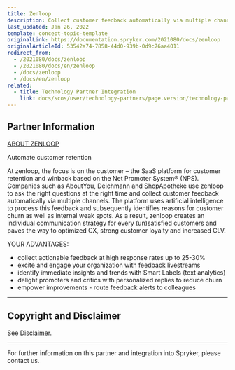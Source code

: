 ```yaml
---
title: Zenloop
description: Collect customer feedback automatically via multiple channels by integrating  Zenlopp into Spryker Commerce OS.
last_updated: Jan 26, 2022
template: concept-topic-template
originalLink: https://documentation.spryker.com/2021080/docs/zenloop
originalArticleId: 53542a74-7858-44d0-939b-0d9c76aa4011
redirect_from:
  - /2021080/docs/zenloop
  - /2021080/docs/en/zenloop
  - /docs/zenloop
  - /docs/en/zenloop
related:
  - title: Technology Partner Integration
    link: docs/scos/user/technology-partners/page.version/technology-partner-integration.html
---
```


## Partner Information

[ABOUT ZENLOOP](https://www.zenloop.com)

Automate customer retention

At zenloop, the focus is on the customer – the SaaS platform for customer retention and winback based on the Net Promoter System® (NPS). Companies such as AboutYou, Deichmann and ShopApotheke use zenloop to ask the right questions at the right time and collect customer feedback automatically via multiple channels. The platform uses artificial intelligence to process this feedback and subsequently identifies reasons for customer churn as well as internal weak spots. As a result, zenloop creates an individual communication strategy for every (un)satisfied customers and paves the way to optimized CX, strong customer loyalty and increased CLV.

YOUR ADVANTAGES:

* collect actionable feedback at high response rates up to 25-30%
* excite and engage your organization with feedback livestreams
* identify immediate insights and trends with Smart Labels (text analytics)
* delight promoters and critics with personalized replies to reduce churn
* empower improvements - route feedback alerts to colleagues

---

## Copyright and Disclaimer

See [Disclaimer](https://github.com/spryker/spryker-documentation).

---
For further information on this partner and integration into Spryker, please contact us.

<div class="hubspot-form js-hubspot-form" data-portal-id="2770802" data-form-id="163e11fb-e833-4638-86ae-a2ca4b929a41" id="hubspot-1"></div>
